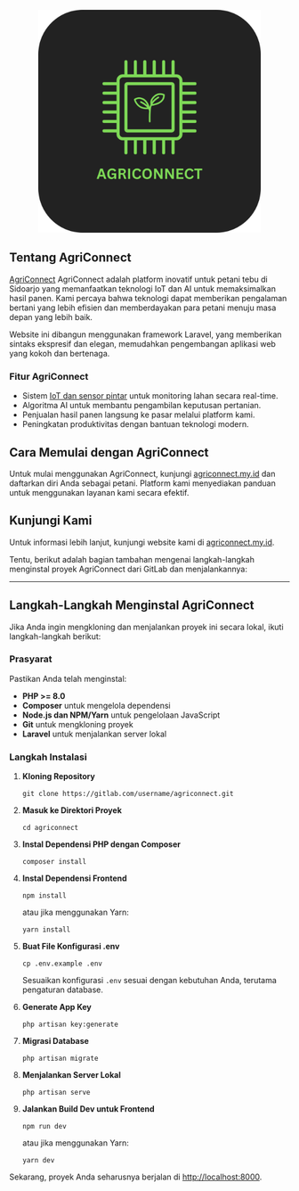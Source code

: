 <p align="center"><a href="https://agriconnect.my.id" target="_blank"><img src="./public/img/logo/app-logo.png" width="400" alt="Agriconnect logo"></a></p>

## Tentang AgriConnect

[AgriConnect](https://agriconnect.my.id) AgriConnect adalah platform inovatif untuk petani tebu di Sidoarjo yang memanfaatkan teknologi IoT dan AI untuk memaksimalkan hasil panen. Kami percaya bahwa teknologi dapat memberikan pengalaman bertani yang lebih efisien dan memberdayakan para petani menuju masa depan yang lebih baik.

Website ini dibangun menggunakan framework Laravel, yang memberikan sintaks ekspresif dan elegan, memudahkan pengembangan aplikasi web yang kokoh dan bertenaga.

### Fitur AgriConnect

- Sistem [IoT dan sensor pintar](https://agriconnect.my.id) untuk monitoring lahan secara real-time.
- Algoritma AI untuk membantu pengambilan keputusan pertanian.
- Penjualan hasil panen langsung ke pasar melalui platform kami.
- Peningkatan produktivitas dengan bantuan teknologi modern.

## Cara Memulai dengan AgriConnect

Untuk mulai menggunakan AgriConnect, kunjungi [agriconnect.my.id](https://agriconnect.my.id) dan daftarkan diri Anda sebagai petani. Platform kami menyediakan panduan untuk menggunakan layanan kami secara efektif.

## Kunjungi Kami

Untuk informasi lebih lanjut, kunjungi website kami di [agriconnect.my.id](https://agriconnect.my.id).

Tentu, berikut adalah bagian tambahan mengenai langkah-langkah menginstal proyek AgriConnect dari GitLab dan menjalankannya:

---

## Langkah-Langkah Menginstal AgriConnect

Jika Anda ingin mengkloning dan menjalankan proyek ini secara lokal, ikuti langkah-langkah berikut:

### Prasyarat

Pastikan Anda telah menginstal:

- **PHP >= 8.0**
- **Composer** untuk mengelola dependensi
- **Node.js dan NPM/Yarn** untuk pengelolaan JavaScript
- **Git** untuk mengkloning proyek
- **Laravel** untuk menjalankan server lokal

### Langkah Instalasi

1. **Kloning Repository**
   ```
   git clone https://gitlab.com/username/agriconnect.git
   ```

2. **Masuk ke Direktori Proyek**
   ```
   cd agriconnect
   ```

3. **Instal Dependensi PHP dengan Composer**
   ```
   composer install
   ```

4. **Instal Dependensi Frontend**
   ```
   npm install
   ```
   atau jika menggunakan Yarn:
   ```
   yarn install
   ```

5. **Buat File Konfigurasi .env**
   ```
   cp .env.example .env
   ```
   Sesuaikan konfigurasi `.env` sesuai dengan kebutuhan Anda, terutama pengaturan database.

6. **Generate App Key**
   ```
   php artisan key:generate
   ```

7. **Migrasi Database**
   ```
   php artisan migrate
   ```

8. **Menjalankan Server Lokal**
   ```
   php artisan serve
   ```

9. **Jalankan Build Dev untuk Frontend**
   ```
   npm run dev
   ```
   atau jika menggunakan Yarn:
   ```
   yarn dev
   ```

Sekarang, proyek Anda seharusnya berjalan di [http://localhost:8000](http://localhost:8000).

